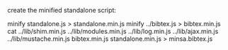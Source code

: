 create the minified standalone script:

  minify standalone.js > standalone.min.js
  minify ../bibtex.js > bibtex.min.js
  cat ../lib/shim.min.js ../lib/modules.min.js ../lib/log.min.js ../lib/ajax.min.js ../lib/mustache.min.js bibtex.min.js standalone.min.js > minsa.bibtex.js